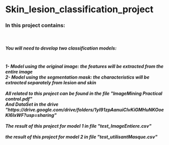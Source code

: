 # Skin_lesion_classification_project

<h3>In this project contains:</h3> <br>

<h5>You will need to develop two classification models:</h5>
<h5><br>
1- Model using the original image: the features will be extracted from the entire image<br>
2- Model using the segmentation mask: the characteristics will be extracted separately from
lesion and skin<br><br>
All related to this project can be found in the file "ImageMining Practical control.pdf" <br>
And DataSet in the drive "https://drive.google.com/drive/folders/1yI91zpAanuiClvKiGMHuNKOoeKl6lxWF?usp=sharing" <br><br>
The result of this project for model 1 in file "test_ImageEntiere.csv" <br><br>
the result of this project for model 2 in file "test_utilisantMasque.csv"
</h5>

